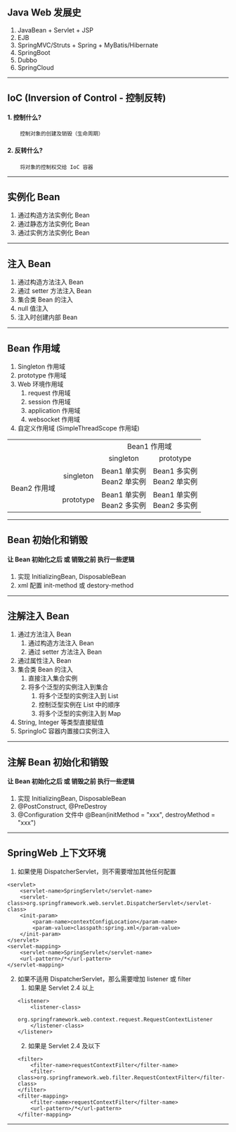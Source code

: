 ## Java Web 发展史
1. JavaBean + Servlet + JSP
2. EJB
3. SpringMVC/Struts + Spring + MyBatis/Hibernate
4. SpringBoot
5. Dubbo
6. SpringCloud
---
## IoC (Inversion of Control - 控制反转)
#### 1. 控制什么? 
        控制对象的创建及销毁（生命周期）
#### 2. 反转什么?
        将对象的控制权交给 IoC 容器
---
## 实例化 Bean
1. 通过构造方法实例化 Bean
2. 通过静态方法实例化 Bean
3. 通过实例方法实例化 Bean
---
## 注入 Bean
1. 通过构造方法注入 Bean
2. 通过 setter 方法注入 Bean
3. 集合类 Bean 的注入
4. null 值注入
5. 注入时创建内部 Bean
---
## Bean 作用域
1. Singleton 作用域
2. prototype 作用域
3. Web 环境作用域
    1. request 作用域
    2. session 作用域
    3. application 作用域
    4. websocket 作用域
5. 自定义作用域 (SimpleThreadScope 作用域)
<table>
    <tr>
        <td align="center" colspan="2" rowspan="2"></td>
        <td align="center" colspan="2">Bean1 作用域</td>
    </tr>
    <tr>
        <td align="center">singleton</td>
        <td align="center">prototype</td>
    </tr>
    <tr>
        <td align="center"  rowspan="2">Bean2 作用域</td>
        <td align="center">singleton</td>
        <td align="center">Bean1 单实例<br/>Bean2 单实例</td>
        <td align="center">Bean1 多实例<br/>Bean2 单实例</td>
    </tr>
    <tr>
        <td align="center">prototype</td>
        <td align="center">Bean1 单实例<br/>Bean2 多实例</td>
        <td align="center">Bean1 单实例<br/>Bean2 多实例</td>
    </tr>
</table>

---
## Bean 初始化和销毁
#### 让 Bean 初始化之后 或 销毁之前 执行一些逻辑
1. 实现 InitializingBean, DisposableBean
2. xml 配置 init-method 或 destory-method
---
## 注解注入 Bean
1. 通过方法注入 Bean
    1. 通过构造方法注入 Bean
    2. 通过 setter 方法注入 Bean
2. 通过属性注入 Bean
3. 集合类 Bean 的注入
    1. 直接注入集合实例
    2. 将多个泛型的实例注入到集合
        1. 将多个泛型的实例注入到 List
        2. 控制泛型实例在 List 中的顺序
        3. 将多个泛型的实例注入到 Map
4. String, Integer 等类型直接赋值
5. SpringIoC 容器内置接口实例注入
---
## 注解 Bean 初始化和销毁
#### 让 Bean 初始化之后 或 销毁之前 执行一些逻辑
1. 实现 InitializingBean, DisposableBean
2. @PostConstruct, @PreDestroy
3. @Configuration 文件中 @Bean(initMethod = "xxx", destroyMethod = "xxx")
---
## SpringWeb 上下文环境
1. 如果使用 DispatcherServlet，则不需要增加其他任何配置
```
<servlet>
    <servlet-name>SpringServlet</servlet-name>
    <servlet-class>org.springframework.web.servlet.DispatcherServlet</servlet-class>
    <init-param>
        <param-name>contextConfigLocation</param-name>
        <param-value>classpath:spring.xml</param-value>
    </init-param>
</servlet>
<servlet-mapping>
    <servlet-name>SpringServlet</servlet-name>
    <url-pattern>/*</url-pattern>
</servlet-mapping>
```
2. 如果不适用 DispatcherServlet，那么需要增加 listener 或 filter
    1. 如果是 Servlet 2.4 以上
    ```
    <listener>
        <listener-class>
            org.springframework.web.context.request.RequestContextListener
        </listener-class>
    </listener>
    ```
    2. 如果是 Servlet 2.4 及以下
    ```
    <filter>
        <filter-name>requestContextFilter</filter-name>
        <filter-class>org.springframework.web.filter.RequestContextFilter</filter-class>
    </filter>
    <filter-mapping>
        <filter-name>requestContextFilter</filter-name>
        <url-pattern>/*</url-pattern>
    </filter-mapping>
    ```
---
